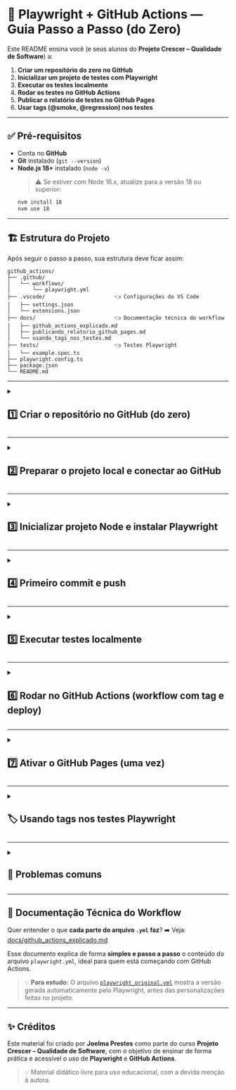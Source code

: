 # 🧪 Playwright + GitHub Actions — Guia Passo a Passo (do Zero)

Este README ensina você (e seus alunos do **Projeto Crescer – Qualidade de Software**) a:

1. **Criar um repositório do zero no GitHub**
2. **Inicializar um projeto de testes com Playwright**
3. **Executar os testes localmente**
4. **Rodar os testes no GitHub Actions**
5. **Publicar o relatório de testes no GitHub Pages**
6. **Usar tags (@smoke, @regression) nos testes**

---

## ✅ Pré-requisitos

- Conta no **GitHub**
- **Git** instalado (`git --version`)
- **Node.js 18+** instalado (`node -v`)
  > ⚠️ Se estiver com Node 16.x, atualize para a versão 18 ou superior:
  ```bash
  nvm install 18
  nvm use 18
  ```

---

## 🏗️ Estrutura do Projeto

Após seguir o passo a passo, sua estrutura deve ficar assim:

```
github_actions/
├── .github/
│   └── workflows/
│       └── playwright.yml
├── .vscode/                      👈 Configurações do VS Code
│   ├── settings.json
│   └── extensions.json
├── docs/                         👈 Documentação técnica do workflow
│   ├── github_actions_explicado.md
│   ├── publicando_relatorio_github_pages.md
│   └── usando_tags_nos_testes.md
├── tests/                        👈 Testes Playwright
│   └── example.spec.ts
├── playwright.config.ts
├── package.json
└── README.md
```

---

<details>
<summary><h2>1️⃣ Criar o repositório no GitHub (do zero)</h2></summary>

1. Acesse **https://github.com/new**
2. **Repository name:** `github_actions`
3. **Visibility:** `Public`
4. ⚠️ **Importante:** _Não_ selecione criar README, .gitignore ou licença automático
5. Clique em **Create repository**
6. Copie a **URL HTTPS** do repositório (ex: `https://github.com/joprestes/github_actions.git`)

</details>

---

<details>
<summary><h2>2️⃣ Preparar o projeto local e conectar ao GitHub</h2></summary>

```bash
mkdir github_actions && cd github_actions
git init
git remote add origin https://github.com/{{seu_usuario}}/github_actions.git
```

Verifique com `git remote -v` para confirmar.

</details>

---

<details>
<summary><h2>3️⃣ Inicializar projeto Node e instalar Playwright</h2></summary>

```bash
npm init -y
npm create playwright@latest
```

### 💬 Respostas recomendadas no assistente (CLI)

| Pergunta CLI                                 | Resposta sugerida | Observação                                 |
| -------------------------------------------- | ----------------- | ------------------------------------------ |
| Do you want to use TypeScript or JavaScript? | **JavaScript**    | melhor para iniciantes                     |
| Where to put your end‑to‑end tests?          | **tests**         | fácil de lembrar                           |
| Add a GitHub Actions workflow?               | **Yes**           | já gera `.github/workflows/playwright.yml` |
| Install Playwright browsers?                 | **Yes**           | necessário pro CI e local                  |
| Install dependencies?                        | **Yes**           | deixa tudo pronto                          |
| Generate example tests?                      | **Yes**           | ajuda a validar logo `npx playwright test` |

</details>

---

<details>
<summary><h2>4️⃣ Primeiro commit e push</h2></summary>

```bash
git add .
git commit -m "feat: projeto inicial com Playwright e workflow do GitHub Actions"
git branch -M main
git push -u origin main
```

</details>

---

<details>
<summary><h2>5️⃣ Executar testes localmente</h2></summary>

```bash
npx playwright test
npx playwright show-report
```

</details>

---

<details>
<summary><h2>6️⃣ Rodar no GitHub Actions (workflow com tag e deploy)</h2></summary>

Use este `playwright.yml` no caminho `.github/workflows/playwright.yml`.

Para entender **cada linha desse arquivo**, veja a documentação completa em:
👉 [docs/github_actions_explicado.md](docs/github_actions_explicado.md)

</details>

---

<details>
<summary><h2>7️⃣ Ativar o GitHub Pages (uma vez)</h2></summary>

1. Vá em **Settings → Pages**
2. Em **Build and deployment**, selecione **Source: GitHub Actions**
3. Salve
4. Após um funcionamento correto do workflow, o relatório estará disponível em:

```
https://seu-usuario.github.io/github_actions/
```

</details>

---

<details>
<summary><h2>🏷️ Usando tags nos testes Playwright</h2></summary>

As tags permitem **filtrar execuções** tanto localmente quanto no GitHub Actions.
Você pode marcar seus testes assim:

```ts
test("@smoke valida título da página", async ({ page }) => {
  await page.goto("https://playwright.dev/");
  await expect(page).toHaveTitle(/Playwright/);
});
```

E rodar apenas os testes marcados:

```bash
npx playwright test --grep "@smoke"
```

📖 Veja o guia completo em
➡️ [docs/usando_tags_nos_testes.md](docs/usando_tags_nos_testes.md)

</details>

---

<details>
<summary><h2>🧰 Problemas comuns</h2></summary>

- “divergent branches” ao `git pull` → use `git pull --rebase origin main`
- Workflow não dispara → verifique se `.github/workflows/playwright.yml` existe e foi enviado para `main`
- Relatório não aparece no Pages → confirme em **Settings → Pages** que a fonte é **GitHub Actions**
- Navegadores faltando no CI → garanta `npx playwright install --with-deps` antes dos testes
- Instabilidade em testes → adicionar `--retries=2` ou configurar no `playwright.config.ts`

</details>

---

## 📘 Documentação Técnica do Workflow

Quer entender o que **cada parte do arquivo `.yml` faz**?
➡️ Veja: [docs/github_actions_explicado.md](docs/github_actions_explicado.md)

Esse documento explica de forma **simples e passo a passo** o conteúdo do arquivo `playwright.yml`, ideal para quem está começando com GitHub Actions.

> 💡 **Para estudo:**
> O arquivo [`playwright_original.yml`](.github/workflows/playwright_original.yml) mostra a versão gerada automaticamente pelo Playwright, antes das personalizações feitas no projeto.

---

## ✨ Créditos

Este material foi criado por **Joelma Prestes** como parte do curso
**Projeto Crescer – Qualidade de Software**, com o objetivo de ensinar de forma prática e acessível o uso de **Playwright** e **GitHub Actions**.

> 💡 Material didático livre para uso educacional, com a devida menção à autora.
